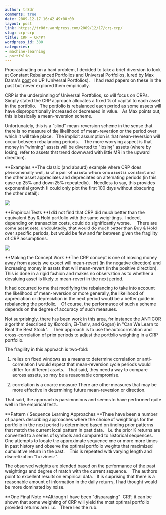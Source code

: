 ```yaml
---
author: tr8dr
comments: true
date: 2009-12-17 16:42:49+00:00
layout: post
link: https://tr8dr.wordpress.com/2009/12/17/crp-crp/
slug: crp-crp
title: CRP = CR*P?
wordpress_id: 380
categories:
- machine-learning
- portfolio
---
```


Procrastinating on a hard problem, I decided to take a brief diversion to look at Constant Rebalanced Portfolios and Universal Portfolios, lured by Max Dama's [post](http://www.maxdama.com/2009/12/universal-portfolio-thesis.html) on UP (Universal Portfolios).   I had read papers on these in the past but never explored them empirically.

CRP is the underpinning of Universal Portfolios, so will focus on CRPs.   Simply stated the CRP approach allocates a fixed % of capital to each asset in the portfolio.   The portfolio is rebalanced each period as some assets will have disproportionally increased or decreased in value.   As Max points out, this is basically a mean-reversion scheme.

Unfortunately, this is a "blind" mean-reversion scheme in the sense that there is no measure of the likelihood of mean-reversion or the period over which it will take place.   The implicit assumption is that mean-reversion will occur between rebalancing periods.    The more worrying aspect is that money in "winning" assets will be diverted to "losing" assets (where by losing, refer to assets that trend downward with little MR in the upward direction).

**Examples
**The classic (and absurd) example where CRP does phenomenally well, is of a pair of assets where one asset is constant and the other asset appreciates and depreciates on alternating periods (in this case up 25% and down 25% repeatedly).   Needless to say, this provides exponential growth (I could only plot the first 100 days without obscuring the other detail):

[![](http://tr8dr.files.wordpress.com/2009/12/picture-12.png)](http://tr8dr.files.wordpress.com/2009/12/picture-12.png)

**Empirical Tests
**I did not find that CRP did much better than the equivalent Buy & Hold portfolio with the same weightings.  Indeed, depending on transaction costs, could do significantly worse.     There are some asset sets, undoubtedly, that would do much better than Buy & Hold over specific periods, but would be few and far between given the fragility of CRP assumptions.

[![](http://tr8dr.files.wordpress.com/2009/12/picture-42.png)](http://tr8dr.files.wordpress.com/2009/12/picture-42.png)

**Making the Concept Work
**The CRP concept is one of moving money away from assets we expect will mean-revert (in the negative direction) and increasing money in assets that will mean-revert (in the positive direction).   This is done in a rigid fashion and makes no observation as to whether a devaluing asset is likely to mean-revert in the next period.

It had occurred to me that modifying the rebalancing to take into account the likelihood of mean-reversion or more generally, the likelihood of appreciation or depreciation in the next period would be a better guide in rebalancing the portfolio.    Of course, the performance of such a scheme depends on the degree of accuracy of such measures.

Not surprisingly, there has been work in this area, for instance the ANTICOR algorithm described by (Borodin, El-Taniv, and Gogan) in "Can We Learn to Beat the Best Stock".    Their approach is to use the autocorrelation and cross-correlation of prior periods to adjust the portfolio weighting in a CRP portfolio.

The fragility in this approach is two-fold:



	
  1. relies on fixed windows as a means to determine correlation or anti-correlation
I would expect that mean-reversion cycle periods would differ for different assets.   That said, they need a way to compare across assets, so may be a reasonable compromise.

	
  2. correlation is a coarse measure
There are other measures that may be more effective in determining future mean-reversion or direction.


That said, the approach is parsimonious and seems to have performed quite well in the empirical tests.

**Pattern / Sequence Learning Approaches
**There have been a number of papers describing approaches where the choice of weightings for the portfolio in the next period is determined based on finding prior patterns that match the current local pattern in past data.   I.e. the prior K returns are converted to a series of symbols and compared to historical sequences.   One attempts to locate the approximate sequence one or more more times in past history and observe the optimal portfolio weights that maximized cumulative return in the past.    This is repeated with varying length and discretization "fuzziness".

The observed weights are blended based on the performance of the past weightings and degree of match with the current sequence.    The authors point to excellent results on empirical data.   It is surprising that there is a reasonable amount of information in the daily returns, I had thought would be more dominated by noise.

**One Final Note
**Although I have been "disparaging"  CRP, it can be shown that some weighting of CRP will yield the most optimal portfolio provided returns are i.i.d.   There lies the rub.
